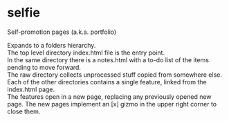# selfie
Self-promotion pages (a.k.a. portfolio)

Expands to a folders hierarchy.  
The top level directory index.html file is the entry point.  
In the same directory there is a notes.html with a to-do list of the items pending to move forward.  
The raw directory collects unprocessed stuff copied from somewhere else.  
Each of the other directories contains a single feature, linked from the index.html page.  
The features open in a new page, replacing any previously opened new page. The new pages implement 
an [x] gizmo in the upper right corner to close them.  
